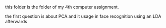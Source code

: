 this folder is the folder of my 4th computer assignment.

the first question is about PCA and it usage in face recognition using an LDA afterwards
